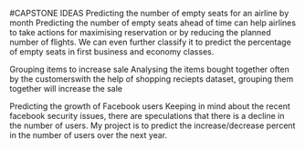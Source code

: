 #CAPSTONE IDEAS
Predicting the number of empty seats for an airline by month 
Predicting the number of empty seats ahead of time can help airlines to take actions for maximising reservation or by reducing the planned number of flights.
We can even further classify it to predict the percentage of empty seats in first business and economy classes.

Grouping items to increase sale
Analysing the items bought together often by the customerswith the help of shopping reciepts dataset, grouping them together will increase the sale


Predicting the growth of Facebook users
Keeping in mind about the recent facebook security issues, there are speculations that there is a decline in the number of users.
My project is to predict the increase/decrease percent in the number of users over the next year.







